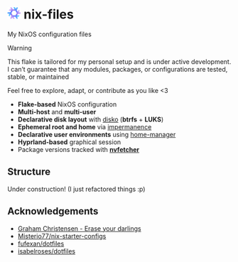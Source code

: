 # <img src="https://raw.githubusercontent.com/Different-Name/nix-files/master/assets/nixoscolorful.svg" height=26> nix-files

My NixOS configuration files

> [!WARNING]
> This flake is tailored for my personal setup and is under active development. I can’t guarantee that any modules, packages, or configurations are tested, stable, or maintained
> 
> Feel free to explore, adapt, or contribute as you like <3

- **Flake-based** NixOS configuration
- **Multi-host** and **multi-user**
- **Declarative disk layout** with [disko](https://github.com/nix-community/disko) (**btrfs** + **LUKS**)
- **Ephemeral root and home** via [impermanence](https://github.com/nix-community/impermanence)
- **Declarative user environments** using [home-manager](https://github.com/nix-community/home-manager)
- **Hyprland-based** graphical session
- Package versions tracked with **[nvfetcher](https://github.com/berberman/nvfetcher)**

## Structure

Under construction! (I just refactored things :p)

## Acknowledgements

- [Graham Christensen - Erase your darlings](https://grahamc.com/blog/erase-your-darlings/)
- [Misterio77/nix-starter-configs](https://github.com/Misterio77/nix-starter-configs)
- [fufexan/dotfiles](https://github.com/fufexan/dotfiles)
- [isabelroses/dotfiles](https://github.com/isabelroses/dotfiles)